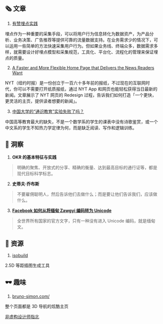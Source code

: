 ##  🗞 文章

1. [有赞埋点实践](https://mp.weixin.qq.com/s/g5NRLfIqZZBUvIVECkg-Tg)

埋点作为一种重要的采集手段，可以将用户行为信息转化为数据资产，为产品分析、业务决策、广告推荐等提供可靠的流量数据支持。在业务需求少的情况下，可以运用一些简单的方法快速采集用户行为。但如果业务线、终端众多，数据需求多样，就需要设计好埋点模型和采集规范，工具化、平台化、流程化的管理来保证埋点的质量。

2. [A Faster and More Flexible Home Page that Delivers the News Readers Want](https://open.nytimes.com/a-faster-and-more-flexible-home-page-that-delivers-the-news-readers-want-1522ff64aa86)

NYT（纽约时报）是一份创立于一百六十多年前的报纸，不过现在的互联网时代，你可以不需要打开纸质报纸，通过 NYT App 和网页也能轻松获得当日最新的新闻。文章展示了 NYT 网页的 Redesign 过程，告诉我们如何打造「一个更快，更灵活的主页，提供读者想要的新闻」。

3. [中国大学的“通识教育”实验失败了吗？](https://www.douban.com/group/topic/154424312/)

中国高等教育最大的缺失，不是一个数学系的学生的课表中没有诗歌鉴赏，或一个中文系的学生不知热力学定律为何，而是缺乏阅读、写作和逻辑训练。

## 💬 洞察

1. **OKR 的基本特征与实践**

> 明确的聚焦、开放式的分享、精确的衡量、达到最高目标的通行证等，都是现代目标科学标志。

2. **史蒂夫·乔布斯**

> 不要雇佣聪明人，然后告诉他们去做什么；而是要让他们告诉我们，应该做什么。

3. **[Facebook 如何从将缅甸 Zawgyi 编码转为 Unicode](https://engineering.fb.com/android/unicode-font-converter/)**

> 全世界所有国家的官方文字，只有一种没有进入 Unicode 编码，就是缅甸文。

## 💎 资源

1. [isobuild](https://isoflat.com/explore-isobuild/)

2.5D 等距插图生成工具

## 🕶 趣味

1. [bruno-simon.com/ ](https://t.co/IXl9JnPx23)

整个页面都是 3D 导航的炫酷主页

[非虚构设计师指北](https://www.yuque.com/lynnete/design)